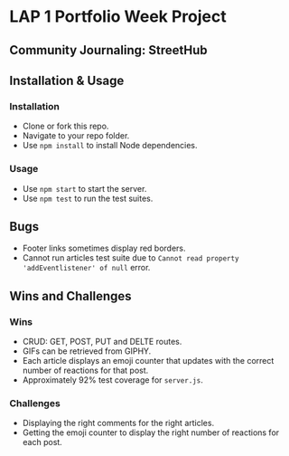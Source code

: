 # LAP 1 Portfolio Week Project 
## Community Journaling: StreetHub

## Installation & Usage

### Installation
- Clone or fork this repo.
- Navigate to your repo folder.
- Use `npm install` to install Node dependencies.

### Usage
- Use `npm start` to start the server.
- Use `npm test` to run the test suites.

## Bugs
- Footer links sometimes display red borders.
- Cannot run articles test suite due to `Cannot read property 'addEventlistener' of null` error.

## Wins and Challenges

### Wins
- CRUD: GET, POST, PUT and DELTE routes.
- GIFs can be retrieved from GIPHY.
- Each article displays an emoji counter that updates with the correct number of reactions for that post.
- Approximately 92% test coverage for `server.js`.
### Challenges
- Displaying the right comments for the right articles.
- Getting the emoji counter to display the right number of reactions for each post.